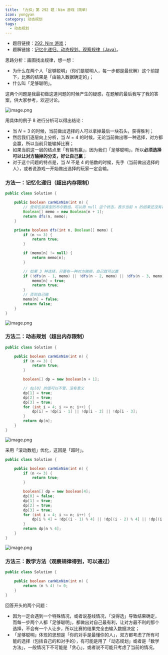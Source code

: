 ```yaml
---
title: 「力扣」第 292 题：Nim 游戏（简单）
icon: yongyan
category: 动态规划
tags:
  - 动态规划
---
```



+ 题目链接：[292. Nim 游戏](https://leetcode-cn.com/problems/nim-game/)；
+ 题解链接：[记忆化递归、动态规划、观察规律（Java）](https://leetcode-cn.com/problems/nim-game/solution/ji-yi-hua-di-gui-dong-tai-gui-hua-guan-cha-gui-lu-/)。




思路分析：画图找出规律，想一想：

+ 为什么在两个人「足够聪明」（你们是聪明人，每一步都是最优解）这个前提下，比赛的结果是「由输入数据确定的」；
+ 什么叫「足够聪明」。

这两个问题是我最初做这道问题的时候产生的疑惑，在题解的最后我写了我的答案，供大家参考，欢迎讨论。

![image.png](https://pic.leetcode-cn.com/390f34dab8160e1f689da057d3a5666396be6dcbfb9a08a3c0e3e96c44423246-image.png)


用具体的例子 8 进行分析可以得出结论：
+ 当 $N = 3$ 的时候，当前做出选择的人可以拿掉最后一块石头，获得胜利；
+ 然后我们逐层向上分析，当 $N = 4$ 的时候，无论当前做出哪一种选择，对方都会赢，所以当前只能输掉比赛；
+ 如果当前这一层的结点里「有输有赢」，因为我们「足够聪明」，所以**必须选择可以让对方输掉的分支，好让自己赢**；
+ 对于这个问题的特点是，当 $N$ 不是 $4$ 的倍数的时候，先手（当前做出选择的人），或者说游戏一开始做出选择的玩家一定会输。


### 方法一：记忆化递归（超出内存限制）

```Java []
public class Solution {

    public boolean canWinNim(int n) {
        // 使用包装类型的布尔数组，可以用 null 这个状态，表示当前 n 的结果还没有被计算出来
        Boolean[] memo = new Boolean[n + 1];
        return dfs(n, memo);
    }

    private boolean dfs(int n, Boolean[] memo) {
        if (n <= 3) {
            return true;
        }

        if (memo[n] != null) {
            return memo[n];
        }

        // 如果 3 种选择，只要有一种对方输掉，自己就可以赢
        if (!dfs(n - 1, memo) || !dfs(n - 2, memo) || !dfs(n - 3, memo)) {
            memo[n] = true;
            return true;
        }
        // 否则自己输
        memo[n] = false;
        return false;
    }
}
```

![image.png](https://pic.leetcode-cn.com/f7397e22104799f63701e0b95db08ed6cef33f6cdda6a488abac859da1eca5e7-image.png)


### 方法二：动态规划（超出内存限制）

```java []
public class Solution {

    public boolean canWinNim(int n) {
        if (n <= 3) {
            return true;
        }

        boolean[] dp = new boolean[n + 1];

        // dp[0] 的值可以不管，没有意义
        dp[1] = true;
        dp[2] = true;
        dp[3] = true;
        for (int i = 4; i <= n; i++) {
            dp[i] = !dp[i - 1] || !dp[i - 2] || !dp[i - 3];
        }
        return dp[n];
    }
}
```

![image.png](https://pic.leetcode-cn.com/b1dd96863027d2ecfeec03b44029ed26ac8e69e4110378ea8b5cace72465db00-image.png)


采用「滚动数组」优化，这回是「超时」。

```Java []
public class Solution {

    public boolean canWinNim(int n) {
        if (n <= 3) {
            return true;
        }

        boolean[] dp = new boolean[4];
        dp[0] = false;
        dp[1] = true;
        dp[2] = true;
        dp[3] = true;
        for (int i = 4; i <= n; i++) {
            dp[i % 4] = !dp[(i - 1) % 4] || !dp[(i - 2) % 4] || !dp[(i - 3) % 4];
        }
        return dp[n % 4];
    }
}
```

![image.png](https://pic.leetcode-cn.com/81d841f043ce0ee0e72e9d51e5c2254afd9b176f8027c0c942337a9e8a75af1c-image.png)


### 方法三：数学方法（观察规律得到，可以通过）

```Java []
public class Solution {

    public boolean canWinNim(int n) {
        return (n % 4) != 0;
    }
}
```

回答开头的两个问题：

+ 因为一定会遇到一个特殊情况，或者说基线情况，「没得选」导致结果确定，而每一步两个人都「足够聪明」，都做出对自己最有利，让对方最不利的那个选择，不会有一个人让步，所以比赛的结果完全由输入数据决定；
+ 「足够聪明」体现的思想是「你的对手是最懂你的人」，双方都考虑了所有可能的选择（包括自己的和对手的），有可能是用了「动态规划」或者是「数学方法」，一般情况下不可能是「贪心」，或者说不可能只考虑了当前的情况。
